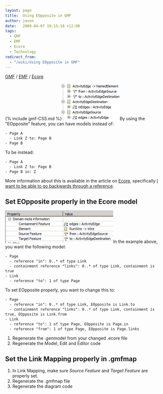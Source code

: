 ```yaml
---
layout: page
title:  Using EOpposite in GMF
author: jevon
date:   2009-04-07 19:15:18 +12:00
tags:
  - GMF
  - EMF
  - Ecore
  - Technology
redirect_from:
  - "/wiki/Using EOpposite in GMF"
---
```


[GMF](GMF.md) / [EMF](EMF.md) / [Ecore](Ecore.md)

{% include gmf-CSS.md %}<img src="/img/gmf/eopposite-4.png" class="gmf">By using the "EOpposite" feature, you can have models instead of:
```
- Page A
  - Link Z to: Page B
- Page B
```

To be instead:
```
- Page A
  - Link Z to: Page B
- Page B in: Z
```

More information about this is available in the article on [Ecore](Ecore.md), specifically [I want to be able to go backwards through a reference](Ecore.md).

## Set EOpposite properly in the Ecore model

<img src="/img/gmf/eopposite-3.png" class="gmf">In the example above, you want the following model:
```
- Page
  - reference "in": 0..* of type Link
  - containment reference "links": 0..* of type Link, containment is true
- Link
  - reference "to": 1 of type Page
```

To set EOpposite properly, you want to change this to:
```
- Page
  - reference "in": 0..* of type Link, EOpposite is Link.to
  - containment reference "links": 0..* of type Link, containment is true, EOpposite is Link.from
- Link
  - reference "to": 1 of type Page, EOpposite is Page.in
  - reference "from": 1 of type Page, EOpposite is Page.links
```

1. Regenerate the .genmodel from your changed .ecore file
1. Regenerate the Model, Edit and Editor code

## Set the Link Mapping properly in .gmfmap

1. In Link Mapping, make sure _Source Feature_ and _Target Feature_ are properly set.
1. Regenerate the .gmfmap file
1. Regenerate the diagram code
